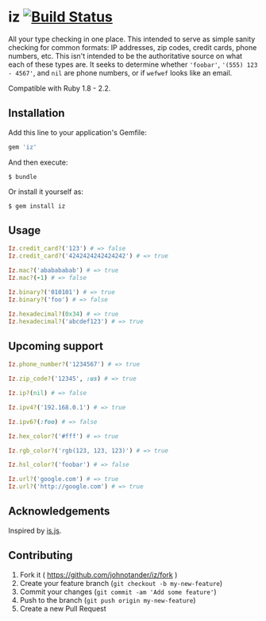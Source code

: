 # iz [![Build Status](https://travis-ci.org/johnotander/iz.svg?master)](https://travis-ci.org/johnotander/iz)

All your type checking in one place. This intended to serve as simple sanity checking for
common formats: IP addresses, zip codes, credit cards, phone numbers, etc. This isn't
intended to be the authoritative source on what each of these types are. It seeks to determine
whether `'foobar'`, `'(555) 123 - 4567'`, and `nil` are phone numbers, or if `wefwef` looks
like an email.

Compatible with Ruby 1.8 - 2.2.

## Installation

Add this line to your application's Gemfile:

```ruby
gem 'iz'
```

And then execute:

    $ bundle

Or install it yourself as:

    $ gem install iz

## Usage

```ruby
Iz.credit_card?('123') # => false
Iz.credit_card?('4242424242424242') # => true

Iz.mac?('ababababab') # => true
Iz.mac?(-1) # => false

Iz.binary?('010101') # => true
Iz.binary?('foo') # => false

Iz.hexadecimal?(0x34) # => true
Iz.hexadecimal?('abcdef123') # => true
```

## Upcoming support

```ruby
Iz.phone_number?('1234567') # => true

Iz.zip_code?('12345', :us) # => true

Iz.ip?(nil) # => false

Iz.ipv4?('192.168.0.1') # => true

Iz.ipv6?(:foo) # => false

Iz.hex_color?('#fff') # => true

Iz.rgb_color?('rgb(123, 123, 123)') # => true

Iz.hsl_color?('foobar') # => false

Iz.url?('google.com') # => true
Iz.url?('http://google.com') # => true
```

## Acknowledgements

Inspired by [is.js](https://github.com/arasatasaygin/is.js).

## Contributing

1. Fork it ( https://github.com/johnotander/iz/fork )
2. Create your feature branch (`git checkout -b my-new-feature`)
3. Commit your changes (`git commit -am 'Add some feature'`)
4. Push to the branch (`git push origin my-new-feature`)
5. Create a new Pull Request
